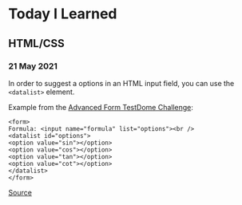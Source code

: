 # Today I Learned

## HTML/CSS 

### 21 May 2021
In order to suggest a options in an HTML input field, you can use the ```<datalist>``` element. 

Example from the [Advanced Form TestDome Challenge](https://www.testdome.com/questions/html-css/advanced-form/50741?visibility=1&skillId=3):
```
<form>
Formula: <input name="formula" list="options"><br />
<datalist id="options">
<option value="sin"></option>
<option value="cos"></option>
<option value="tan"></option>
<option value="cot"></option>
</datalist>
</form>
```
[Source](https://levelup.gitconnected.com/easy-autocomplete-suggestions-for-inputs-with-the-html5-datalist-tag-22fcfc409235)
